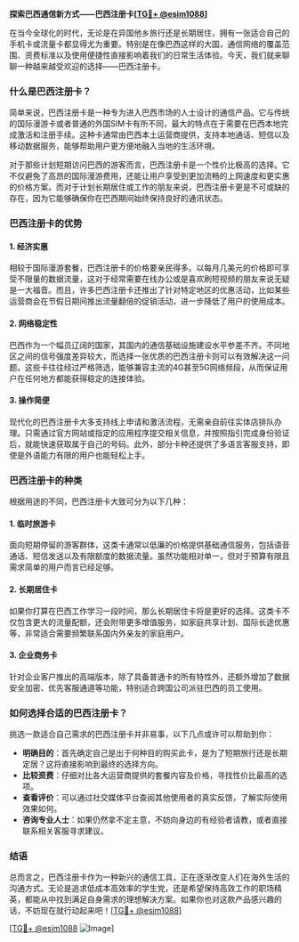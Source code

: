 **探索巴西通信新方式——巴西注册卡[[TG💪+ @esim1088](https://t.me/s/esim1088)]**

在当今全球化的时代，无论是在异国他乡旅行还是长期居住，拥有一张适合自己的手机卡或流量卡都显得尤为重要。特别是在像巴西这样的大国，通信网络的覆盖范围、资费标准以及使用便捷性直接影响着我们的日常生活体验。今天，我们就来聊聊一种越来越受欢迎的选择——巴西注册卡。

### 什么是巴西注册卡？

简单来说，巴西注册卡是一种专为进入巴西市场的人士设计的通信产品。它与传统的国际漫游卡或者普通的外国SIM卡有所不同，最大的特点在于需要在巴西本地完成激活和注册手续。这种卡通常由巴西本土运营商提供，支持本地通话、短信以及移动数据服务，能够帮助用户更方便地融入当地的生活环境。

对于那些计划短期访问巴西的游客而言，巴西注册卡是一个性价比极高的选择。它不仅避免了高昂的国际漫游费用，还能让用户享受到更加流畅的上网速度和更实惠的价格方案。而对于计划长期居住或工作的朋友来说，巴西注册卡更是不可或缺的存在，因为它能够确保你在巴西期间始终保持良好的通讯状态。

### 巴西注册卡的优势

#### 1. **经济实惠**
   相较于国际漫游套餐，巴西注册卡的价格要亲民得多。以每月几美元的价格即可享受不限量的数据流量，这对于经常需要在线办公或是喜欢刷短视频的朋友来说无疑是一大福音。而且，许多巴西注册卡还推出了针对特定地区的优惠活动，比如某些运营商会在节假日期间推出流量翻倍的促销活动，进一步降低了用户的使用成本。

#### 2. **网络稳定性**
   巴西作为一个幅员辽阔的国家，其国内的通信基础设施建设水平参差不齐。不同地区之间的信号强度差异较大，而选择一张优质的巴西注册卡则可以有效解决这一问题。这些卡往往经过严格筛选，能够兼容主流的4G甚至5G网络频段，从而保证用户在任何地方都能获得稳定的连接体验。

#### 3. **操作简便**
   现代化的巴西注册卡大多支持线上申请和激活流程，无需亲自前往实体店排队办理。只需通过官方网站或指定的应用程序提交相关信息，并按照指引完成身份验证后，就能快速获取属于自己的号码。此外，部分卡种还提供了多语言客服支持，即使是外语能力有限的用户也能轻松上手。

### 巴西注册卡的种类

根据用途的不同，巴西注册卡大致可分为以下几种：

#### 1. **临时旅游卡**
   面向短期停留的游客群体，这类卡通常以低廉的价格提供基础通信服务，包括语音通话、短信发送以及有限额度的数据流量。虽然功能相对单一，但对于预算有限且需求简单的用户而言已经足够。

#### 2. **长期居住卡**
   如果你打算在巴西工作学习一段时间，那么长期居住卡将是更好的选择。这类卡不仅包含更大的流量配额，还会附带更多增值服务，如家庭共享计划、国际长途优惠等，非常适合需要频繁联系国内外亲友的家庭用户。

#### 3. **企业商务卡**
   针对企业客户推出的高端版本，除了具备普通卡的所有特性外，还额外增加了数据安全加密、优先客服通道等功能，特别适合跨国公司派驻巴西的员工使用。

### 如何选择合适的巴西注册卡？

挑选一款适合自己需求的巴西注册卡并非易事，以下几点或许可以帮助到你：

- **明确目的**：首先确定自己是出于何种目的购买此卡，是为了短期旅行还是长期定居？这将直接影响到最终的选择方向。
- **比较资费**：仔细对比各大运营商提供的套餐内容及价格，寻找性价比最高的选项。
- **查看评价**：可以通过社交媒体平台查阅其他使用者的真实反馈，了解实际使用效果如何。
- **咨询专业人士**：如果仍然拿不定主意，不妨向身边的有经验者请教，或者直接联系相关客服寻求建议。

### 结语

总而言之，巴西注册卡作为一种新兴的通信工具，正在逐渐改变人们在海外生活的沟通方式。无论是追求低成本高效率的学生党，还是希望保持高效工作的职场精英，都能从中找到满足自身需求的理想解决方案。如果你也对这款产品感兴趣的话，不妨现在就行动起来吧！[[TG💪+ @esim1088](https://t.me/s/esim1088)]

[[TG💪+ @esim1088](https://t.me/s/esim1088) ![Image](https://i.postimg.cc/4NQfJmqS/Snipaste-2025-05-13-00-14-12.png)]